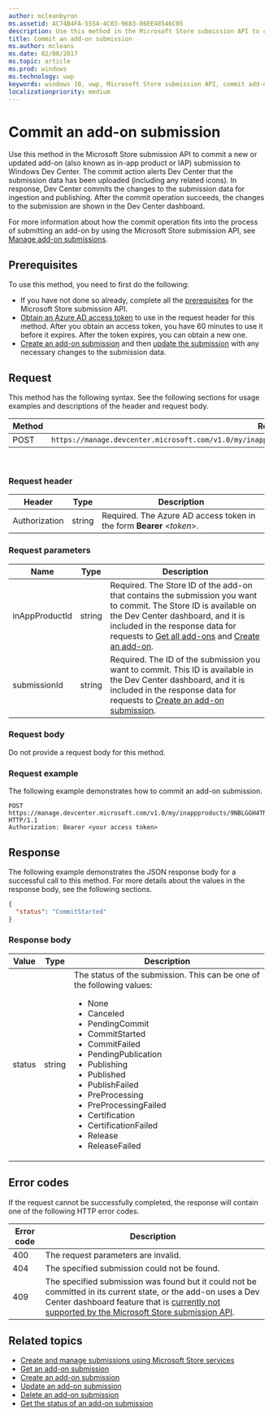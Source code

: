 ```yaml
---
author: mcleanbyron
ms.assetid: AC74B4FA-5554-4C03-9683-86EE48546C05
description: Use this method in the Microsoft Store submission API to commit a new or updated add-on submission to Windows Dev Center.
title: Commit an add-on submission
ms.author: mcleans
ms.date: 02/08/2017
ms.topic: article
ms.prod: windows
ms.technology: uwp
keywords: windows 10, uwp, Microsoft Store submission API, commit add-on submission, in-app product, IAP
localizationpriority: medium
---
```


# Commit an add-on submission




Use this method in the Microsoft Store submission API to commit a new or updated add-on (also known as in-app product or IAP) submission to Windows Dev Center. The commit action alerts Dev Center that the submission data has been uploaded (including any related icons). In response, Dev Center commits the changes to the submission data for ingestion and publishing. After the commit operation succeeds, the changes to the submission are shown in the Dev Center dashboard.

For more information about how the commit operation fits into the process of submitting an add-on by using the Microsoft Store submission API, see [Manage add-on submissions](manage-add-on-submissions.md).

## Prerequisites

To use this method, you need to first do the following:

* If you have not done so already, complete all the [prerequisites](create-and-manage-submissions-using-windows-store-services.md#prerequisites) for the Microsoft Store submission API.
* [Obtain an Azure AD access token](create-and-manage-submissions-using-windows-store-services.md#obtain-an-azure-ad-access-token) to use in the request header for this method. After you obtain an access token, you have 60 minutes to use it before it expires. After the token expires, you can obtain a new one.
* [Create an add-on submission](create-an-add-on-submission.md) and then [update the submission](update-an-add-on-submission.md) with any necessary changes to the submission data.

## Request

This method has the following syntax. See the following sections for usage examples and descriptions of the header and request body.

| Method | Request URI                                                      |
|--------|------------------------------------------------------------------|
| POST    | ```https://manage.devcenter.microsoft.com/v1.0/my/inappproducts/{inAppProductId}/submissions/{submissionId}/commit``` |

<span/>
 

### Request header

| Header        | Type   | Description                                                                 |
|---------------|--------|-----------------------------------------------------------------------------|
| Authorization | string | Required. The Azure AD access token in the form **Bearer** &lt;*token*&gt;. |

<span/>

### Request parameters

| Name        | Type   | Description                                                                 |
|---------------|--------|-----------------------------------------------------------------------------|
| inAppProductId | string | Required. The Store ID of the add-on that contains the submission you want to commit. The Store ID is available on the Dev Center dashboard, and it is included in the response data for requests to [Get all add-ons](get-all-add-ons.md) and [Create an add-on](create-an-add-on.md). |
| submissionId | string | Required. The ID of the submission you want to commit. This ID is available in the Dev Center dashboard, and it is included in the response data for requests to [Create an add-on submission](create-an-add-on-submission.md).  |

<span/>

### Request body

Do not provide a request body for this method.

### Request example

The following example demonstrates how to commit an add-on submission.

```
POST https://manage.devcenter.microsoft.com/v1.0/my/inappproducts/9NBLGGH4TNMP/submissions/1152921504621230023/commit HTTP/1.1
Authorization: Bearer <your access token>
```

## Response

The following example demonstrates the JSON response body for a successful call to this method. For more details about the values in the response body, see the following sections.

```json
{
  "status": "CommitStarted"
}
```

### Response body

| Value      | Type   | Description                                                                                                                                                                                                                                                                         |
|------------|--------|----------------------------------------------------------------------------------------------------------------------------------------------------------------------------------------------------------------------------------------------------------------------------------------|
| status           | string  | The status of the submission. This can be one of the following values: <ul><li>None</li><li>Canceled</li><li>PendingCommit</li><li>CommitStarted</li><li>CommitFailed</li><li>PendingPublication</li><li>Publishing</li><li>Published</li><li>PublishFailed</li><li>PreProcessing</li><li>PreProcessingFailed</li><li>Certification</li><li>CertificationFailed</li><li>Release</li><li>ReleaseFailed</li></ul>  |

<span/>

## Error codes

If the request cannot be successfully completed, the response will contain one of the following HTTP error codes.

| Error code |  Description   |
|--------|------------------|
| 400  | The request parameters are invalid. |
| 404  | The specified submission could not be found. |
| 409  | The specified submission was found but it could not be committed in its current state, or the add-on uses a Dev Center dashboard feature that is [currently not supported by the Microsoft Store submission API](create-and-manage-submissions-using-windows-store-services.md#not_supported). |

<span/>


## Related topics

* [Create and manage submissions using Microsoft Store services](create-and-manage-submissions-using-windows-store-services.md)
* [Get an add-on submission](get-an-add-on-submission.md)
* [Create an add-on submission](create-an-add-on-submission.md)
* [Update an add-on submission](update-an-add-on-submission.md)
* [Delete an add-on submission](delete-an-add-on-submission.md)
* [Get the status of an add-on submission](get-status-for-an-add-on-submission.md)

